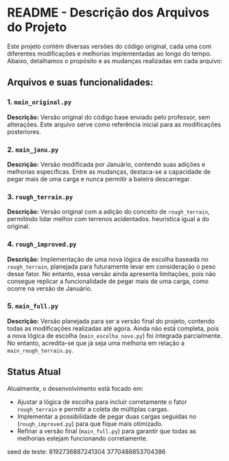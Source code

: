 # README - Descrição dos Arquivos do Projeto

Este projeto contém diversas versões do código original, cada uma com diferentes modificações e melhorias implementadas ao longo do tempo. Abaixo, detalhamos o propósito e as mudanças realizadas em cada arquivo:

## Arquivos e suas funcionalidades:

### 1. `main_original.py`
**Descrição:** Versão original do código base enviado pelo professor, sem alterações. Este arquivo serve como referência inicial para as modificações posteriores.

### 2. `main_janu.py`
**Descrição:** Versão modificada por Januário, contendo suas adições e melhorias específicas. Entre as mudanças, destaca-se a capacidade de pegar mais de uma carga e nunca permitir a bateira descarregar.

### 3. `rough_terrain.py`
**Descrição:** Versão original com a adição do conceito de `rough_terrain`, permitindo lidar melhor com terrenos acidentados. heuristica igual a do original.

### 4. `rough_improved.py`
**Descrição:** Implementação de uma nova lógica de escolha baseada no `rough_terrain`, planejada para futuramente levar em consideração o peso desse fator. No entanto, essa versão ainda apresenta limitações, pois não consegue replicar a funcionalidade de pegar mais de uma carga, como ocorre na versão de Januário.

### 5. `main_full.py`
**Descrição:** Versão planejada para ser a versão final do projeto, contendo todas as modificações realizadas até agora. Ainda não está completa, pois a nova lógica de escolha (`main_escolha_novo.py`) foi integrada parcialmente. No entanto, acredita-se que já seja uma melhoria em relação a `main_rough_terrain.py`.

## Status Atual
Atualmente, o desenvolvimento está focado em:
- Ajustar a lógica de escolha para incluir corretamente o fator `rough_terrain` e permitir a coleta de múltiplas cargas.
- Implementar a possibilidade de pegar duas cargas seguidas no (`rough_improved.py`) para que fique mais otimizado.
- Refinar a versão final (`main_full.py`) para garantir que todas as melhorias estejam funcionando corretamente.


seed de teste:
  8192736887241304
  3770486853704386